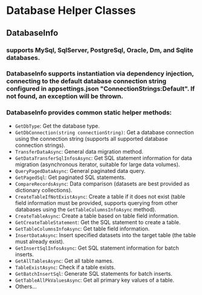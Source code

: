 # Database Helper Classes
## DatabaseInfo
### supports MySql, SqlServer, PostgreSql, Oracle, Dm, and Sqlite databases.
### DatabaseInfo supports instantiation via dependency injection, connecting to the default database connection string configured in appsettings.json "ConnectionStrings:Default". If not found, an exception will be thrown.
### DatabaseInfo provides common static helper methods:
- `GetDbType`: Get the database type.
- `GetDbConnection(string connectionString)`: Get a database connection using the connection string (supports all supported database connection strings).
- `TransferDataAsync`: General data migration method.
- `GetDataTransferSqlInfosAsync`: Get SQL statement information for data migration (asynchronous iterator, suitable for large data volumes).
- `QueryPagedDataAsync`: General paginated data query.
- `GetPagedSql`: Get paginated SQL statements.
- `CompareRecordsAsync`: Data comparison (datasets are best provided as dictionary collections).
- `CreateTableIfNotExistAsync`: Create a table if it does not exist (table field information must be provided, supports querying from other databases using the `GetTableColumnsInfoAsync` method).
- `CreateTableAsync`: Create a table based on table field information.
- `GetCreateTableStatement`: Get the SQL statement to create a table.
- `GetTableColumnsInfoAsync`: Get table field information.
- `InsertDataAsync`: Insert specified datasets into the target table (the table must already exist).
- `GetInsertSqlInfosAsync`: Get SQL statement information for batch inserts.
- `GetAllTablesAsync`: Get all table names.
- `TableExistAsync`: Check if a table exists.
- `GetBatchInsertSql`: Generate SQL statements for batch inserts.
- `GetTableAllPkValuesAsync`: Get all primary key values of a table.
- Others...
